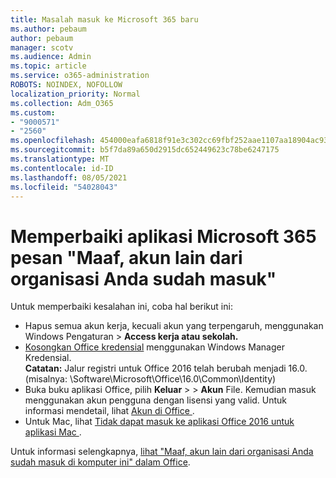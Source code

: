 ```yaml
---
title: Masalah masuk ke Microsoft 365 baru
ms.author: pebaum
author: pebaum
manager: scotv
ms.audience: Admin
ms.topic: article
ms.service: o365-administration
ROBOTS: NOINDEX, NOFOLLOW
localization_priority: Normal
ms.collection: Adm_O365
ms.custom:
- "9000571"
- "2560"
ms.openlocfilehash: 454000eafa6818f91e3c302cc69fbf252aae1107aa18904ac93a4756d4db642b
ms.sourcegitcommit: b5f7da89a650d2915dc652449623c78be6247175
ms.translationtype: MT
ms.contentlocale: id-ID
ms.lasthandoff: 08/05/2021
ms.locfileid: "54028043"
---
```

# <a name="fixing-the-microsoft-365-apps-sorry-another-account-from-your-organization-is-already-signed-in-message"></a>Memperbaiki aplikasi Microsoft 365 pesan "Maaf, akun lain dari organisasi Anda sudah masuk"

Untuk memperbaiki kesalahan ini, coba hal berikut ini:

- Hapus semua akun kerja, kecuali akun yang terpengaruh, menggunakan Windows Pengaturan > **Access kerja atau sekolah.**
- [Kosongkan Office kredensial](https://docs.microsoft.com/office/troubleshoot/error-messages/another-account-already-signed-in#step-3-clear-cached-credentials-on-the-computer) menggunakan Windows Manager Kredensial.<br/>
    **Catatan:** Jalur registri untuk Office 2016 telah berubah menjadi 16.0. (misalnya: \Software\Microsoft\Office\16.0\Common\Identity\)
- Buka buku aplikasi Office, pilih **Keluar**  >    >  **Akun** File. Kemudian masuk menggunakan akun pengguna dengan lisensi yang valid. Untuk informasi mendetail, lihat [ Akun di Office ](https://support.office.com/article/accounts-in-office-628ea040-f265-49de-b986-be09c3ebf8a9).
- Untuk Mac, lihat [Tidak dapat masuk ke aplikasi Office 2016 untuk aplikasi Mac ](https://docs.microsoft.com/office365/troubleshoot/authentication/sign-in-to-office-2016-for-mac-fail).

Untuk informasi selengkapnya, [lihat "Maaf, akun lain dari organisasi Anda sudah masuk di komputer ini" dalam Office](https://docs.microsoft.com/office/troubleshoot/error-messages/another-account-already-signed-in).